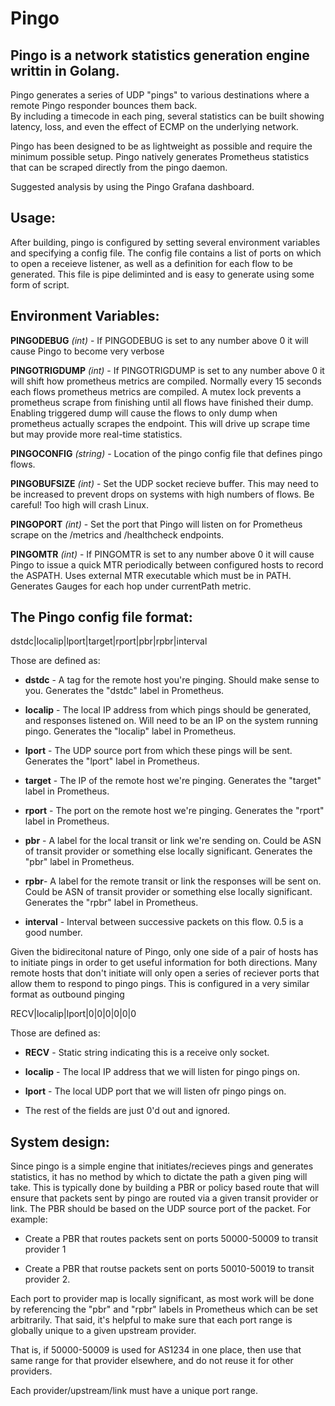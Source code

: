 # Pingo

## Pingo is a network statistics generation engine writtin in Golang.

Pingo generates a series of UDP "pings" to various destinations where a remote Pingo responder bounces them back.  
By including a timecode in each ping, several statistics can be built showing latency, loss, and even the effect of ECMP on the underlying network.

Pingo has been designed to be as lightweight as possible and require the minimum possible setup. Pingo natively generates Prometheus statistics that can be scraped directly from the pingo daemon. 

Suggested analysis by using the Pingo Grafana dashboard. 

## Usage:

After building, pingo is configured by setting several environment variables and specifying a config file.  The config file contains a list of ports on which to open a receieve listener, as well as a definition for each flow
to be generated. This file is pipe deliminted and is easy to generate using some form of script. 

## Environment Variables:

**PINGODEBUG** _(int)_ - If PINGODEBUG is set to any number above 0 it will cause Pingo to become very verbose

**PINGOTRIGDUMP** _(int)_ - If PINGOTRIGDUMP is set to any number above 0 it will shift how prometheus metrics are compiled.  Normally every 15 seconds each flows prometheus metrics are compiled.  A mutex lock prevents a prometheus scrape from finishing until all flows have finished their dump. Enabling triggered dump will cause the flows to only dump when prometheus actually scrapes the endpoint.  This will drive up scrape time but may provide more real-time statistics.

**PINGOCONFIG** _(string)_ - Location of the pingo config file that defines pingo flows. 

**PINGOBUFSIZE** _(int)_ - Set the UDP socket recieve buffer.  This may need to be increased to prevent drops on systems with high numbers of flows.  Be careful! Too high will crash Linux.

**PINGOPORT** _(int)_ - Set the port that Pingo will listen on for Prometheus scrape on the /metrics and /healthcheck endpoints.

**PINGOMTR** _(int)_ - If PINGOMTR is set to any number above 0 it will cause Pingo to issue a quick MTR periodically between configured hosts to record the ASPATH. Uses external MTR executable which must be in PATH. Generates Gauges for each hop under currentPath metric. 



## The Pingo config file format:

dstdc|localip|lport|target|rport|pbr|rpbr|interval

Those are defined as:

- **dstdc** - A tag for the remote host you're pinging. Should make sense to you.  Generates the "dstdc" label in Prometheus.

- **localip** - The local IP address from which pings should be generated, and responses listened on.  Will need to be an IP on the system running pingo.  Generates the "localip" label in Prometheus.

- **lport** - The UDP source port from which these pings will be sent. Generates the "lport" label in Prometheus.

- **target** - The IP of the remote host we're pinging. Generates the "target" label in Prometheus.

- **rport** - The port on the remote host we're pinging. Generates the "rport" label in Prometheus.

- **pbr** - A label for the local transit or link we're sending on. Could be ASN of transit provider or something else locally significant. Generates the "pbr" label in Prometheus.

- **rpbr**- A label for the remote transit or link the responses will be sent on. Could be ASN of transit provider or something else locally significant. Generates the "rpbr" label in Prometheus.

- **interval** - Interval between successive packets on this flow.  0.5 is a good number. 


Given the bidirecitonal nature of Pingo, only one side of a pair of hosts has to initiate pings in order to get useful information for both directions.  Many remote hosts that don't initiate will only open a series of reciever
ports that allow them to respond to pingo pings.  This is configured in a very similar format as outbound pinging

RECV|localip|lport|0|0|0|0|0|0

Those are defined as:

- **RECV** - Static string indicating this is a receive only socket. 

- **localip** - The local IP address that we will listen for pingo pings on. 

- **lport** - The local UDP port that we will listen ofr pingo pings on. 

* The rest of the fields are just 0'd out and ignored. 

## System design:

Since pingo is a simple engine that initiates/recieves pings and generates statistics, it has no method by which to dictate the path a given ping will take.  This is typically done by building a PBR or policy based route that will ensure that packets sent by pingo are routed via a given transit provider or link.  The PBR should be based on the UDP source port of the packet.  For example:


- Create a PBR that routes packets sent on ports 50000-50009 to transit provider 1

- Create a PBR that routse packets sent on ports 50010-50019 to transit provider 2. 


Each port to provider map is locally significant, as most work will be done by referencing the "pbr" and "rpbr" labels in Prometheus which can be set arbitrarily. That said, it's helpful to make sure that each port range is globally unique to a given upstream provider.  

That is, if 50000-50009 is used for AS1234 in one place, then use that same range for that provider elsewhere, and do not reuse it for other providers.   

Each provider/upstream/link must have a unique port range. 
